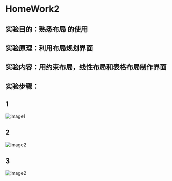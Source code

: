 # HomeWork2
##   实验目的：熟悉布局 的使用
##   实验原理：利用布局规划界面
 ##  实验内容：用约束布局，线性布局和表格布局制作界面
## 实验步骤：
## 1
![image1](https://github.com/ankleing/HomeWork2/tree/master/image/image1.png)
## 2
![image2](https://github.com/ankleing/HomeWork2/tree/master/image/image2.png)
## 3
![image2](https://github.com/ankleing/HomeWork2/tree/master/image/image3.png)
